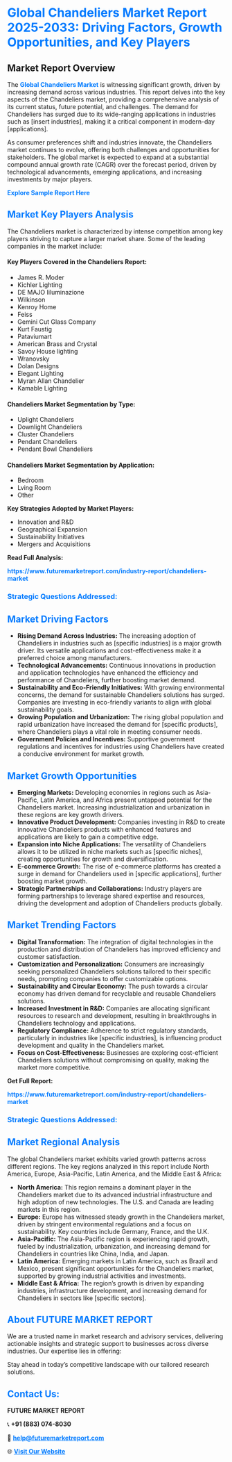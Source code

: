 <h1 style="color: #007BFF;">Global Chandeliers Market Report 2025-2033: Driving Factors, Growth Opportunities, and Key Players</h1>

<section id="overview">
<h2>Market Report Overview</h2>
<p>The <a href="https://www.futuremarketreport.com/industry-report/chandeliers-market" style="color: #007BFF; text-decoration: none;"><strong>Global Chandeliers Market</strong></a> is witnessing significant growth, driven by increasing demand across various industries. This report delves into the key aspects of the Chandeliers market, providing a comprehensive analysis of its current status, future potential, and challenges. The demand for Chandeliers has surged due to its wide-ranging applications in industries such as [insert industries], making it a critical component in modern-day [applications].</p>
<p>As consumer preferences shift and industries innovate, the Chandeliers market continues to evolve, offering both challenges and opportunities for stakeholders. The global market is expected to expand at a substantial compound annual growth rate (CAGR) over the forecast period, driven by technological advancements, emerging applications, and increasing investments by major players.</p>
</section>

<section id="overview">
<p><a href="https://www.futuremarketreport.com/request-sample/reportId=61204" style="color: #007BFF; text-decoration: none;"><strong>Explore Sample Report Here</strong></a></p>
</section>

<section id="key-players">
<h2 style="color: #007BFF;">Market Key Players Analysis</h2>
<p>The Chandeliers market is characterized by intense competition among key players striving to capture a larger market share. Some of the leading companies in the market include:</p>
<h4>Key Players Covered in the Chandeliers Report:</h4>
<ul><li>James R. Moder</li><li>Kichler Lighting</li><li>DE MAJO Iiluminazione</li><li>Wilkinson</li><li>Kenroy Home</li><li>Feiss</li><li>Gemini Cut Glass Company</li><li>Kurt Faustig</li><li>Pataviumart</li><li>American Brass and Crystal</li><li>Savoy House lighting</li><li>Wranovsky</li><li>Dolan Designs</li><li>Elegant Lighting</li><li>Myran Allan Chandelier</li><li>Kamable Lighting</li></ul>
<h4>Chandeliers Market Segmentation by Type:</h4>
<ul><li>Uplight Chandeliers</li><li>Downlight Chandeliers</li><li>Cluster Chandeliers</li><li>Pendant Chandeliers</li><li>Pendant Bowl Chandeliers</li></ul>

<h4>Chandeliers Market Segmentation by Application:</h4>
<ul><li>Bedroom</li><li>Lving Room</li><li>Other</li></ul>
<p><strong>Key Strategies Adopted by Market Players:</strong></p>
<ul>
<li>Innovation and R&D</li>
<li>Geographical Expansion</li>
<li>Sustainability Initiatives</li>
<li>Mergers and Acquisitions</li>
</ul>
</section>

<section>
<p><strong>Read Full Analysis: </strong></p><a href="https://www.futuremarketreport.com/industry-report/chandeliers-market" style="color: #007BFF; text-decoration: none;"><strong>https://www.futuremarketreport.com/industry-report/chandeliers-market</strong></a>
<h3 style="color: #007BFF;">Strategic Questions Addressed:</h3>
</section>

<section id="driving-factors">
<h2 style="color: #007BFF;">Market Driving Factors</h2>
<ul>
<li><strong>Rising Demand Across Industries:</strong> The increasing adoption of Chandeliers in industries such as [specific industries] is a major growth driver. Its versatile applications and cost-effectiveness make it a preferred choice among manufacturers.</li>
<li><strong>Technological Advancements:</strong> Continuous innovations in production and application technologies have enhanced the efficiency and performance of Chandeliers, further boosting market demand.</li>
<li><strong>Sustainability and Eco-Friendly Initiatives:</strong> With growing environmental concerns, the demand for sustainable Chandeliers solutions has surged. Companies are investing in eco-friendly variants to align with global sustainability goals.</li>
<li><strong>Growing Population and Urbanization:</strong> The rising global population and rapid urbanization have increased the demand for [specific products], where Chandeliers plays a vital role in meeting consumer needs.</li>
<li><strong>Government Policies and Incentives:</strong> Supportive government regulations and incentives for industries using Chandeliers have created a conducive environment for market growth.</li>
</ul>
</section>

<section id="growth-opportunities">
<h2 style="color: #007BFF;">Market Growth Opportunities</h2>
<ul>
<li><strong>Emerging Markets:</strong> Developing economies in regions such as Asia-Pacific, Latin America, and Africa present untapped potential for the Chandeliers market. Increasing industrialization and urbanization in these regions are key growth drivers.</li>
<li><strong>Innovative Product Development:</strong> Companies investing in R&D to create innovative Chandeliers products with enhanced features and applications are likely to gain a competitive edge.</li>
<li><strong>Expansion into Niche Applications:</strong> The versatility of Chandeliers allows it to be utilized in niche markets such as [specific niches], creating opportunities for growth and diversification.</li>
<li><strong>E-commerce Growth:</strong> The rise of e-commerce platforms has created a surge in demand for Chandeliers used in [specific applications], further boosting market growth.</li>
<li><strong>Strategic Partnerships and Collaborations:</strong> Industry players are forming partnerships to leverage shared expertise and resources, driving the development and adoption of Chandeliers products globally.</li>
</ul>
</section>

<section id="trending-factors">
<h2 style="color: #007BFF;">Market Trending Factors</h2>
<ul>
<li><strong>Digital Transformation:</strong> The integration of digital technologies in the production and distribution of Chandeliers has improved efficiency and customer satisfaction.</li>
<li><strong>Customization and Personalization:</strong> Consumers are increasingly seeking personalized Chandeliers solutions tailored to their specific needs, prompting companies to offer customizable options.</li>
<li><strong>Sustainability and Circular Economy:</strong> The push towards a circular economy has driven demand for recyclable and reusable Chandeliers solutions.</li>
<li><strong>Increased Investment in R&D:</strong> Companies are allocating significant resources to research and development, resulting in breakthroughs in Chandeliers technology and applications.</li>
<li><strong>Regulatory Compliance:</strong> Adherence to strict regulatory standards, particularly in industries like [specific industries], is influencing product development and quality in the Chandeliers market.</li>
<li><strong>Focus on Cost-Effectiveness:</strong> Businesses are exploring cost-efficient Chandeliers solutions without compromising on quality, making the market more competitive.</li>
</ul>
</section>

<section>
<p><strong>Get Full Report: </strong></p><a href="https://www.futuremarketreport.com/industry-report/chandeliers-market" style="color: #007BFF; text-decoration: none;"><strong>https://www.futuremarketreport.com/industry-report/chandeliers-market</strong></a>
<h3 style="color: #007BFF;">Strategic Questions Addressed:</h3>
</section>


<section id="regional-analysis">
<h2 style="color: #007BFF;">Market Regional Analysis</h2>
<p>The global Chandeliers market exhibits varied growth patterns across different regions. The key regions analyzed in this report include North America, Europe, Asia-Pacific, Latin America, and the Middle East & Africa:</p>
<ul>
<li><strong>North America:</strong> This region remains a dominant player in the Chandeliers market due to its advanced industrial infrastructure and high adoption of new technologies. The U.S. and Canada are leading markets in this region.</li>
<li><strong>Europe:</strong> Europe has witnessed steady growth in the Chandeliers market, driven by stringent environmental regulations and a focus on sustainability. Key countries include Germany, France, and the U.K.</li>
<li><strong>Asia-Pacific:</strong> The Asia-Pacific region is experiencing rapid growth, fueled by industrialization, urbanization, and increasing demand for Chandeliers in countries like China, India, and Japan.</li>
<li><strong>Latin America:</strong> Emerging markets in Latin America, such as Brazil and Mexico, present significant opportunities for the Chandeliers market, supported by growing industrial activities and investments.</li>
<li><strong>Middle East & Africa:</strong> The region’s growth is driven by expanding industries, infrastructure development, and increasing demand for Chandeliers in sectors like [specific sectors].</li>
</ul>
</section>

<footer>
<h2 style="color: #007BFF;">About FUTURE MARKET REPORT</h2>
<p>We are a trusted name in market research and advisory services, delivering actionable insights and strategic support to businesses across diverse industries. Our expertise lies in offering:</p>

<p>Stay ahead in today’s competitive landscape with our tailored research solutions.</p>

<h2 style="color: #007BFF;">Contact Us:</h2>
<p><strong>FUTURE MARKET REPORT</strong></p>
<p>📞 <strong>+91 (883) 074-8030</strong></p>
<p>📧 <strong><a href="mailto:help@futuremarketreport.com" style="color: #007BFF;">help@futuremarketreport.com</a></strong></p>
<p>🌐 <strong><a href="https://www.futuremarketreport.com/" style="color: #007BFF;">Visit Our Website</a></strong></p>
</footer>